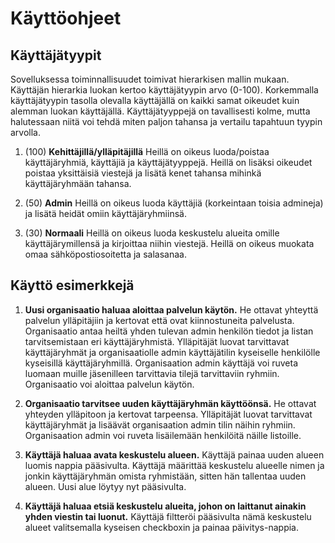 # Käyttöohjeet

## Käyttäjätyypit

Sovelluksessa toiminnallisuudet toimivat hierarkisen mallin mukaan. Käyttäjän hierarkia luokan kertoo käyttäjätyypin arvo (0-100). Korkemmalla käyttäjätyypin tasolla olevalla käyttäjällä on kaikki samat oikeudet kuin alemman luokan käyttäjällä. Käyttäjätyyppejä on tavallisesti kolme, mutta halutessaan niitä voi tehdä miten paljon tahansa ja vertailu tapahtuun tyypin arvolla.

1. (100) **Kehittäjillä/ylläpitäjillä** Heillä on oikeus luoda/poistaa käyttäjäryhmiä, käyttäjiä ja käyttäjätyyppejä. Heillä on lisäksi oikeudet poistaa yksittäisiä viestejä ja lisätä kenet tahansa mihinkä käyttäjäryhmään tahansa.

2. (50) **Admin** Heillä on oikeus luoda käyttäjiä (korkeintaan toisia admineja) ja lisätä heidät omiin käyttäjäryhmiinsä.

3. (30) **Normaali** Heillä on oikeus luoda keskustelu alueita omille käyttäjärymillensä ja kirjoittaa niihin viestejä. Heillä on oikeus muokata omaa sähköpostiosoitetta ja salasanaa.

## Käyttö esimerkkejä

1. **Uusi organisaatio haluaa aloittaa palvelun käytön.** He ottavat yhteyttä palvelun ylläpitäjiin ja kertovat että ovat kiinnostuneita palvelusta. Organisaatio antaa heiltä yhden tulevan admin henkilön tiedot ja listan tarvitsemistaan eri käyttäjäryhmistä. Ylläpitäjät luovat tarvittavat käyttäjäryhmät ja organisaatiolle admin käyttäjätilin kyseiselle henkilölle kyseisillä käyttäjäryhmillä. Organisaation admin käyttäjä voi ruveta luomaan muille jäsenilleen tarvittavia tilejä tarvittaviin ryhmiin. Organisaatio voi aloittaa palvelun käytön.

2. **Organisaatio tarvitsee uuden käyttäjäryhmän käyttöönsä.** He ottavat yhteyden ylläpitoon ja kertovat tarpeensa. Ylläpitäjät luovat tarvittavat käyttäjäryhmät ja lisäävät organisaation admin tilin näihin ryhmiin. Organisaation admin voi ruveta lisäilemään henkilöitä näille listoille.

3. **Käyttäjä haluaa avata keskustelu alueen.** Käyttäjä painaa uuden alueen luomis nappia pääsivulta. Käyttäjä määrittää keskustelu alueelle nimen ja jonkin käyttäjäryhmän omista ryhmistään, sitten hän tallentaa uuden alueen. Uusi alue löytyy nyt pääsivulta.

4. **Käyttäjä haluaa etsiä keskustelu alueita, johon on laittanut ainakin yhden viestin tai luonut.** Käyttäjä filtteröi pääsivulta nämä keskustelu alueet valitsemalla kyseisen checkboxin ja painaa päivitys-nappia.
